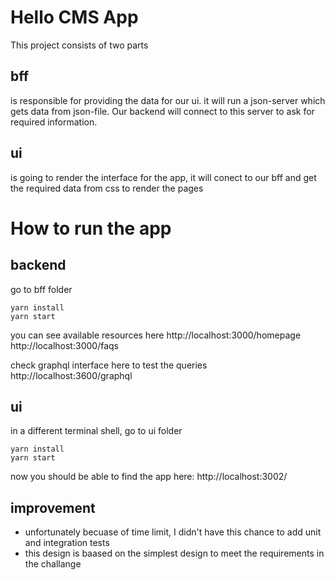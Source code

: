 # Hello CMS App
This project consists of two parts 
## bff
is responsible for providing the data for our ui. it will run a json-server which gets data from json-file. Our backend will connect to this server to ask for required information. 
## ui
is going to render the interface for the app, it will conect to our bff and get the required data from css to render the pages

# How to run the app
## backend
go to bff folder 
```
yarn install
yarn start
```

you can see available resources here 
  http://localhost:3000/homepage
  http://localhost:3000/faqs

check graphql interface here to test the queries
http://localhost:3600/graphql


## ui
in a different terminal shell, go to ui folder
```
yarn install
yarn start
```
now you should be able to find the app here:
http://localhost:3002/

## improvement
- unfortunately becuase of time limit, I didn't have this chance to add unit and integration tests
- this design is baased on the simplest design to meet the requirements in the challange